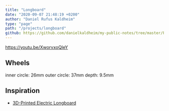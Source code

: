 ```yaml
---
title: "Longboard"
date: "2020-09-07 21:48:19 +0200"
author: "Daniel Rufus Kaldheim"
type: "page"
path: "/projects/longboard"
github: https://github.com/danielkaldheim/my-public-notes/tree/master/Projects/Longboard
---
```



<https://youtu.be/XworvxoQleY>

## Wheels

inner circle: 26mm
outer circle: 37mm
depth: 9.5mm

## Inspiration

- [3D-Printed Electric Longboard](https://www.instructables.com/id/3D-Printed-Electric-Longboard/)
